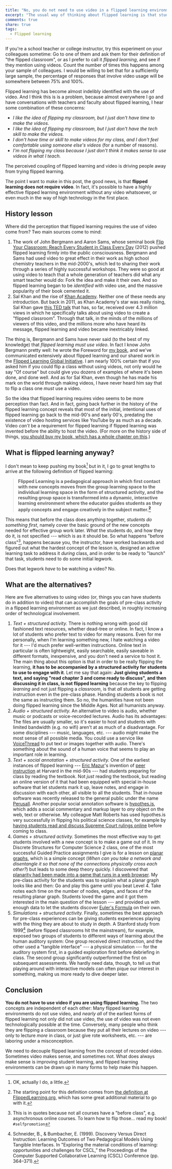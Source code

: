 ```yaml
---
title: "No, you do not need to use video in a flipped learning environment (and five alternatives)"
excerpt: "The usual way of thinking about flipped learning is that students watch videos before class, and unfortunately this leads many instructors away from using it. The truth is, video is unnecessary."
comments: true
share: true
tags:
  - Flipped learning
---
```


If you're a school teacher or college instructor, try this experiment on your colleagues sometime: Go to one of them and ask them for their definition of "the flipped classroom", or as I prefer to call it _flipped learning_, and see if they mention using videos. Count the number of times this happens among your sample of colleagues. I would be willing to bet that for a sufficiently large sample, the percentage of responses that involve video usage will be somewhere between 75% and 100%.

Flipped learning has become almost indelibly identified with the use of video. And I think this is is a problem, because almost everywhere I go and have conversations with teachers and faculty about flipped learning, I hear some combination of these concerns:

+ _I like the idea of flipping my classroom, but I just don't have time to make the videos._
+ _I like the idea of flipping my classroom, but I just don't have the tech skill to make the videos._
+ _I don't have time or skill to make videos for my class, and I don't feel comfortable using someone else's videos_ (for a number of reasons).
+ _I'm not flipping my class because I just don't think it makes sense to use videos in what I teach._

The perceived coupling of flipped learning and video is driving people away from trying flipped learning.

The point I want to make in this post, the good news, is that __flipped learning does not require video__. In fact, it's possible to have a highly effective flipped learning environment without any video whatsoever, or even much in the way of high technology in the first place.

## History lesson

Where did the perception that flipped learning requires the use of video come from? Two main sources come to mind:

1. The work of John Bergmann and Aaron Sams, whose seminal book [Flip Your Classroom: Reach Every Student in Class Every Day](http://a.co/3K9pl7A) (2012) pushed flipped learning firmly into the public consciousness. Bergmann and Sams had used video to great effect in their work as high school chemistry teachers in the mid-2000's, which led to sharing their work through a series of highly successful workshops. They were so good at using video to teach that a whole generation of teachers did what any smart teacher would do: Fork the idea and make it their own. And so flipped learning began to be _identified_ with video use, and the massive popularity of their book cemented it.
2. Sal Khan and the rise of [Khan Academy](https://www.khanacademy.org/). Neither one of these needs any introduction. But back in 2011, as Khan Academy's star was really rising, Sal Khan gave [this TED talk](https://www.ted.com/talks/salman_khan_let_s_use_video_to_reinvent_education) that has, so far, received over 4.3 million views in which he specifically talks about using video to create a "flipped classroom". Through that talk, in the minds of the millions of viewers of this video, and the millions more who have heard its message, flipped learning and video became  inextricably linked.

The thing is, Bergmann and Sams have never said (to the best of my knowledge) that _flipped learning must use video_. In fact I know John Bergmann pretty well: he wrote the Foreword for [my book](http://rtalbert.org/book/), and we've communicated extensively about flipped learning and our shared work in the [Flipped Learning Global Initiative](http://flglobal.org/). I am nearly 100% certain that if you asked him if you could flip a class without using videos, not only would he say "Of course" but could give you dozens of examples of where it's been done, and done well. And as for Sal Khan, even though he has made his mark on the world through making videos, I have never heard him say that to flip a class one _must_ use a video.

So the idea that flipped learning requires video seems to be more perception than fact. And in fact, going back further in the history of the flipped learning concept reveals that most of the initial, intentional uses of flipped learning go back to the mid-90's and early 00's, predating the existence of video hosting services like YouTube by as much as a decade. Video _can't_ be a requirement for flipped learning if flipped learning was invented before the ability to host the video. (For more on the history side of things, [you should buy my book, which has a whole chapter on this](http://rtalbert.org/book/).)

## What is flipped learning anyway?

I don't mean to keep pushing my book[^1] but in it, I go to great lengths to arrive at the following definition of flipped learning:

>__Flipped Learning is a pedagogical approach in which first contact with new concepts moves from the group learning space to the individual learning space in the form of structured activity, and the resulting group space is transformed into a dynamic, interactive learning environment where the educator guides students as they apply concepts and engage creatively in the subject matter.[^3]__

This means that before the class does anything together, _students do something first_, namely cover the basic ground of the new concepts needed for effective group work later. _What_ the students do, and how they do it, is not specified --- which is as it should be. So what happens "before class"[^2], happens because you, the instructor, have worked backwards and figured out what the hardest concept of the lesson is, designed an active learning task to address it _during_ class, and in order to be ready to "launch" that task, students need to do some initial legwork.

Does that legwork _have_ to be watching a video? No.

[^1]: OK, actually I do, a little.
[^2]: This is in quotes because not all courses have a "before class", e.g. asynchronous online courses. To learn how to flip those... read my book! `#selfpromotion`
[^3]: The starting point for this definition comes from [the definition at FlippedLearning.org](http://flippedlearning.org/definition-of-flipped-learning/), which has some great additional material to go with it.


## What are the alternatives?

Here are five alternatives to using video (or, things you can have students do in addition to video) that can accomplish the goals of pre-class activity in a flipped learning environment as we just described,  in roughly increasing order of technological involvement.

1. _Text + structured activity._ There is nothing wrong with good old fashioned text resources, whether dead-tree or online. In fact, I know a lot of students who prefer text to video for many reasons. Even for me personally, when I'm learning something new, I hate watching a video for it --- I'd much prefer well-written instructions. Online text in particular is often lightweight, easily searchable, easily saveable in different formats, inexpensive, and you don't need a service to host it. The main thing about this option is that in order to be really flipping the learning, **it has to be accompanied by a structured activity for students to use to engage with it**. Let me say that again: **Just giving students a text, and saying "read chapter 3 and come ready to discuss", and then discussing it in class, is not flipped learning** because the key to flipping _learning_ and not just flipping a _classroom_, is that _all_ students are getting instruction even in the pre-class phase. Handing students a book is not the same as instructing them. So no, the humanities have not been doing flipped learning since the Middle Ages. Not all humanists anyway.
2. _Audio + structured activity._ An alternative to video is audio, whether music or podcasts or voice-recorded lectures. Audio has its advantages: The files are usually smaller, so it's easier to host and students with limited bandwidth (e.g. no wifi) aren't at as much of a disadvantage. For some disciplines --- music, languages, etc. --- audio might make the most sense of all possible media. You could use a service like [VoiceThread](https://voicethread.com/) to put text or images together with audio. There's something about the sound of a human voice that seems to play an important role in learning.
3. _Text + social annotation + structured activity._ One of the earliest instances of flipped learning --- [Eric Mazur](http://ericmazur.com/)'s invention of [peer instruction](http://mazur.harvard.edu/research/detailspage.php) at Harvard in the mid-90s --- had students preparing for class by reading the textbook. Not _just_ reading the textbook, but reading an online version of it that had been equipped with special in-house software that let students mark it up, leave notes, and engage in discussion with each other, all visible to all the students. That in-house software was recently released to the general public under the name [Perusall](https://perusall.com/). Another popular social annotation software is [hypothes.is](https://hypothes.is/), which adds a social commentary and markup layer to _any_ object on the web, text or otherwise. My colleague Matt Roberts has used hypothes.is very successfully in flipping his political science classes, for example by [having students read and discuss Supreme Court rulings online](https://via.hypothes.is/http://www.mmcr.us/courses/pls206-04_F15/readings/marbury_v_madison.html) before coming to class.
4. _Games + structured activity._ Sometimes the most effective way to get students involved with a new concept is to make a game out of it. In my Discrete Structures for Computer Science 2 class, one of the most successful Guided Practice assignments I give is for a lesson on [planar graphs](https://en.wikipedia.org/wiki/Planar_graph), which is a simple concept (_When can you take a network and disentangle it so that none of the connections physically cross each other?_) but leads to some deep theory quickly. I discovered that [planarity had been made into a game that runs in a web browser](http://planarity.net/). My pre-class activity for the students was to explain what a planar graph looks like and then: Go and play this game until you beat Level 4. Take notes each time on the number of nodes, edges, and faces of the resulting planar graph. Students loved the game and it got them interested in the main question of the lesson --- and provided us with enough data to let the students discover [Euler's Formula](https://nrich.maths.org/4719) on their own.
5. _Simulations + structured activity._ Finally, sometimes the best approach for pre-class experiences can be giving students experiences playing with the thing they are about to study in depth. A Stanford study from 1999[^4] (before flipped classrooms hit the mainstream), for example, exposed two groups of students to different ways of learning about the human auditory system: One group received direct instruction, and the other used a "tangible interface" --- a physical simulation --- for the auditory system first, in a guided exploration first before debriefing in class. The second group significantly outperformed the first on subsequent assessments. We hardly need data, though, to tell us that playing around with interactive models can often pique our interest in something, making us more ready to dive deeper later.

[^4]: Schneider, B., & Bumbacher, E. (1999). Discovery Versus Direct Instruction: Learning Outcomes of Two Pedagogical Models Using Tangible Interfaces. In "Exploring the material conditions of learning: opportunities and challenges for CSCL,” the Proceedings of the Computer Supported Collaborative Learning (CSCL) Conference (pp. 364–371).

## Conclusion

**You do not have to use video if you are using flipped learning.** The two concepts are independent of each other: Many flipped learning environments do not use video, and _nearly all_ of the earliest forms of flipped learning not only did not use video, the use of video was not even technologically possible at the time. Conversely, many people who think they are flipping a classroom because they put all their lectures on video --- only to lecture _more_ in class, or just give rote worksheets, etc. --- are laboring under a misconception.

We need to decouple flipped learning from the concept of recorded video. Sometimes video makes sense, and sometimes not. What does always make sense is improving student learning, and flipped learning environments can be drawn up in many forms to help make this happen.
